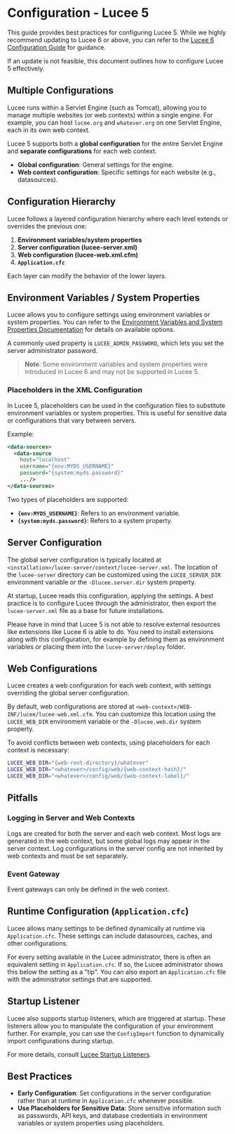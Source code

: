 
<!--
{
  "title": "Configuration Lucee 5",
  "id": "config",
  "categories": ["configuration"],
  "description": "Best practices for configuring Lucee 5 environments.",
  "keywords": ["configuration", "config", "lucee-server.xml", "lucee-web.xml", "Lucee 5"]
}
-->

# Configuration - Lucee 5

This guide provides best practices for configuring Lucee 5. While we highly recommend updating to Lucee 6 or above, 
you can refer to the [Lucee 6 Configuration Guide](https://github.com/lucee/lucee-docs/blob/master/docs/recipes/configuration.md) for guidance. 

If an update is not feasible, this document outlines how to configure Lucee 5 effectively.

## Multiple Configurations

Lucee runs within a Servlet Engine (such as Tomcat), allowing you to manage multiple websites (or web contexts) within a single engine.
For example, you can host `lucee.org` and `whatever.org` on one Servlet Engine, each in its own web context.

Lucee 5 supports both a **global configuration** for the entire Servlet Engine and **separate configurations** for each web context.

- **Global configuration**: General settings for the engine.
- **Web context configuration**: Specific settings for each website (e.g., datasources).

## Configuration Hierarchy

Lucee follows a layered configuration hierarchy where each level extends or overrides the previous one:

1. **Environment variables/system properties**
2. **Server configuration (lucee-server.xml)**
3. **Web configuration (lucee-web.xml.cfm)**
4. **`Application.cfc`**

Each layer can modify the behavior of the lower layers.

## Environment Variables / System Properties

Lucee allows you to configure settings using environment variables or system properties. 
You can refer to the [Environment Variables and System Properties Documentation](https://github.com/lucee/lucee-docs/blob/master/docs/recipes/environment-variables-system-properties.md) for details on available options.

A commonly used property is `LUCEE_ADMIN_PASSWORD`, which lets you set the server administrator password.

> **Note**: Some environment variables and system properties were introduced in Lucee 6 and may not be supported in Lucee 5.

### Placeholders in the XML Configuration

In Lucee 5, placeholders can be used in the configuration files to substitute environment variables or system properties. This is useful for sensitive data or configurations that vary between servers.

Example:

```xml
<data-sources>
  <data-source 
    host="localhost"
    username="{env:MYDS_USERNAME}"
    password="{system:myds.password}" 
    .../>
</data-sources>
```

Two types of placeholders are supported:
- **`{env:MYDS_USERNAME}`**: Refers to an environment variable.
- **`{system:myds.password}`**: Refers to a system property.

## Server Configuration

The global server configuration is typically located at `<installation>/lucee-server/context/lucee-server.xml`. 
The location of the `lucee-server` directory can be customized using the `LUCEE_SERVER_DIR` environment 
variable or the `-Dlucee.server.dir` system property.

At startup, Lucee reads this configuration, applying the settings. 
A best practice is to configure Lucee through the administrator, then export the 
`lucee-server.xml` file as a base for future installations.

Please have in mind that Lucee 5 is not able to resolve external resources like extensions like Lucee 6 is able to do.
You need to install extensions along with this configuration, for example by defining them as environment variables or placing them into the `lucee-server/deploy` folder.

## Web Configurations

Lucee creates a web configuration for each web context, with settings overriding the global 
server configuration.

By default, web configurations are stored at `<web-context>/WEB-INF/lucee/lucee-web.xml.cfm`. You can customize 
this location using the `LUCEE_WEB_DIR` environment variable or the `-Dlucee.web.dir` system property.

To avoid conflicts between web contexts, using placeholders for each context is necessary:

```bash
LUCEE_WEB_DIR="{web-root-directory}/whatever"
LUCEE_WEB_DIR="<whatever>/config/web/{web-context-hash}/"
LUCEE_WEB_DIR="<whatever>/config/web/{web-context-label}/"
```

## Pitfalls

### Logging in Server and Web Contexts

Logs are created for both the server and each web context. Most logs are generated in 
the web context, but some global logs may appear in the server context. Log configurations in the server config 
are not inherited by web contexts and must be set separately.

### Event Gateway

Event gateways can only be defined in the web context.

## Runtime Configuration (`Application.cfc`)

Lucee allows many settings to be defined dynamically at runtime via `Application.cfc`. These settings can include 
datasources, caches, and other configurations.

For every setting available in the Lucee administrator, there is often an equivalent setting in `Application.cfc`. 
If so, the Lucee administrator shows this below the setting as a "tip". You can also export an `Application.cfc` file 
with the administrator settings that are supported.

## Startup Listener

Lucee also supports startup listeners, which are triggered at startup. These listeners allow you to manipulate 
the configuration of your environment further. For example, you can use the `ConfigImport` function to dynamically 
import configurations during startup.

For more details, consult [Lucee Startup Listeners](https://github.com/lucee/lucee-docs/blob/master/docs/recipes/startup-listeners-code.md).

## Best Practices

- **Early Configuration**: Set configurations in the server configuration rather than at runtime in `Application.cfc` 
whenever possible.
- **Use Placeholders for Sensitive Data**: Store sensitive information such as passwords, API keys, and database credentials 
in environment variables or system properties using placeholders.
